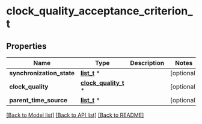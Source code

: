 # clock_quality_acceptance_criterion_t

## Properties
Name | Type | Description | Notes
------------ | ------------- | ------------- | -------------
**synchronization_state** | [**list_t**](synchronization_state.md) \* |  | [optional] 
**clock_quality** | [**clock_quality_t**](clock_quality.md) \* |  | [optional] 
**parent_time_source** | [**list_t**](time_source.md) \* |  | [optional] 

[[Back to Model list]](../README.md#documentation-for-models) [[Back to API list]](../README.md#documentation-for-api-endpoints) [[Back to README]](../README.md)


